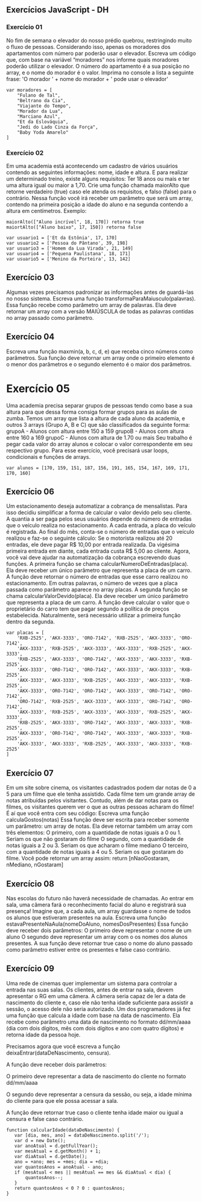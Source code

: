 ## Exercícios JavaScript - DH

### Exercício 01
No fim de semana o elevador do nosso prédio quebrou, restringindo muito o fluxo de pessoas. Considerando isso, apenas os moradores dos apartamentos com número par poderão usar o elevador. Escreva um código que, com base na variável “moradores” nos informe quais moradores poderão utilizar o elevador. O número do apartamento é a sua posição no array, e o nome do morador é o valor.
Imprima no console a lista a seguinte frase: 'O morador ' + nome do morador + ' pode usar o elevador'
```
var moradores = [
    "Fulano de Tal",
    "Beltrano da Cia",
    "Viajante do Tempo",
    "Morador da Lua",
    "Marciano Azul",
    "Et da Eslováquia",
    "Jedi do Lado Cinza da Força",
    "Baby Yoda Amarelo"
]
```


### Exercício 02
Em uma  academia está acontecendo um cadastro de vários usuários contendo as seguintes informações: nome, idade e altura. E para realizar um determinado treino, existe alguns requisitos: Ter 18 anos ou mais e ter uma altura igual ou maior a 1,70.
Crie uma função chamada maiorAlto que retorne verdadeiro (true) caso ele atenda os requisitos, e falso (false) para o contrário. Nessa função você irá receber um parâmetro que será um array, contendo na primeira posição a idade do aluno e na segunda contendo a altura em centímetros.
Exemplo:
```
maiorAlto(["Aluno incrível", 18, 170]) retorna true
maiortAlto(["Aluno baixo", 17, 150]) retorna false
```

```
var usuario1 = ['Et da Estônia', 17, 170]
var usuario2 = ['Pessoa do Pântano', 39, 198]
var usuario3 = ['Homem da Lua Virada', 21, 149]
var usuario4 = ['Pequena Paulistana', 18, 171]
var usuario5 = ['Menino da Porteira', 13, 142]
```


## Exercício 03
Algumas vezes precisamos padronizar as informações antes de guardá-las no nosso sistema. Escreva uma função transformaParaMaiusculo(palavras). Essa função recebe como
parâmetro um array de palavras. Ela deve retornar um array com a versão MAIÚSCULA de todas as palavras contidas no array passado como parâmetro.


## Exercício 04
Escreva uma função maxmin(a, b, c, d, e) que receba cinco números como parâmetros.
Sua função deve retornar um array onde o primeiro elemento é o menor dos parâmetros e o segundo elemento é o maior dos parâmetros.


# Exercício 05
Uma academia precisa separar grupos de pessoas tendo como base a sua altura para que dessa forma consiga formar grupos para as aulas de zumba. Temos um array que lista a
altura de cada aluno da academia, e outros 3 arrays (Grupo A, B e C) que são classificados da seguinte forma: 
grupoA - Alunos com altura entre 150 a 159
grupoB - Alunos com altura entre 160 a 169
grupoC - Alunos com altura de 1.70 ou mais
Seu trabalho é pegar cada valor do array alunos e colocar o valor correspondente em seu respectivo grupo. Para esse exercício, você precisará usar loops, condicionais e
funções de arrays. 
```
var alunos = [170, 159, 151, 187, 156, 191, 165, 154, 167, 169, 171, 170, 160]
```


## Exercício 06
Um estacionamento deseja automatizar a cobrança de mensalistas. Para isso decidiu simplificar a forma de calcular o valor devido pelo seu cliente. A quantia a ser paga pelos seus usuários depende do número de entradas que o veículo realiza no estacionamento. A cada entrada, a placa do veículo é registrada. Ao final do mês, conta-se o número de entradas que o veículo realizou e faz-se o seguinte cálculo:
Se o motorista realizou até 20 entradas, ele deve pagar R$ 10,00 por entrada realizada.
Da vigésima primeira entrada em diante, cada entrada custa R$ 5,00 ao cliente.
Agora, você vai deve ajudar na automatização da cobrança escrevendo duas funções.
A primeira função se chama calcularNumeroDeEntradas(placa). Ela deve receber um único parâmetro que representa a placa de um carro. A função deve retornar o número de entradas
que esse carro realizou no estacionamento. Em outras palavras, o número de vezes que a placa passada como parâmetro aparece no array placas.
A segunda função se chama calcularValorDevido(placa). Ela deve receber um único parâmetro que representa a placa de um carro. A função deve calcular o valor que o proprietário
do carro tem que pagar segundo a política de preços estabelecida. Naturalmente, será necessário utilizar a primeira função dentro da segunda.

```
var placas = [
    'RXB-2525', 'AKX-3333', 'ORO-7142', 'RXB-2525', 'AKX-3333', 'ORO-7142',
    'AKX-3333', 'RXB-2525', 'AKX-3333', 'AKX-3333', 'RXB-2525', 'AKX-3333',
    'RXB-2525', 'AKX-3333', 'ORO-7142', 'AKX-3333', 'AKX-3333', 'RXB-2525',
    'AKX-3333', 'ORO-7142', 'ORO-7142', 'AKX-3333', 'AKX-3333', 'RXB-2525',
    'AKX-3333', 'AKX-3333', 'RXB-2525', 'AKX-3333', 'AKX-3333', 'RXB-2525',
    'AKX-3333', 'ORO-7142', 'ORO-7142', 'AKX-3333', 'ORO-7142', 'ORO-7142',
    'ORO-7142', 'RXB-2525', 'AKX-3333', 'AKX-3333', 'ORO-7142', 'ORO-7142',
    'AKX-3333', 'RXB-2525', 'AKX-3333', 'AKX-3333', 'RXB-2525', 'AKX-3333',
    'RXB-2525', 'AKX-3333', 'ORO-7142', 'AKX-3333', 'AKX-3333', 'RXB-2525',
    'AKX-3333', 'ORO-7142', 'ORO-7142', 'AKX-3333', 'AKX-3333', 'RXB-2525',
    'AKX-3333', 'AKX-3333', 'RXB-2525', 'AKX-3333', 'AKX-3333', 'RXB-2525'
]
```


## Exercício 07
Em um site sobre cinema, os visitantes cadastrados podem dar notas de 0 a 5 para um filme que ele tenha assistido. Cada filme tem um grande array de notas atribuídas
pelos visitantes. Contudo, além de dar notas para os filmes, os visitantes querem ver o que as outras pessoas acharam do filme! É aí que você entra com seu código:
Escreva uma função calculaGostos(notas)
Essa função deve ser escrita para receber somente um parâmetro: um array de notas. Ela deve retornar também um array com três elementos:
O primeiro, com a quantidade de notas iguais a 0 ou 1. Seriam os que não gostaram do filme
O segundo, com a quantidade de notas iguais a 2 ou 3. Seriam os que acharam o filme mediano
O terceiro, com a quantidade de notas iguais a 4 ou 5. Seriam os que gostaram do filme.
Você pode retornar um array assim: return [nNaoGostaram, nMediano, nGostaram]


## Exercício 08
Nas escolas do futuro não haverá necessidade de chamadas. Ao entrar em sala, uma câmera fará o reconhecimento facial do aluno e registrará sua presença!
Imagine que, a cada aula, um array guardasse o nome de todos os alunos que estiveram presentes na aula.
Escreva uma função estavaPresenteNaAula(nomeDoAluno, nomesDosPresentes)
Essa função deve receber dois parâmetros:
O primeiro deve representar o nome de um aluno
O segundo deve representar um array com o os nomes dos alunos presentes.
A sua função deve retornar true caso o nome do aluno passado como parâmetro estiver entre os presentes e false caso contrário.


## Exercício 09 
Uma rede de cinemas quer implementar um sistema para controlar a entrada nas suas salas. Os clientes, antes de entrar na sala, devem apresentar o RG em uma câmera.
A câmera seria capaz de ler a data de nascimento do cliente e, caso ele não tenha idade suficiente para assistir a sessão, o acesso dele não seria autorizado.
Um dos programadores já fez uma função que calcula a idade com base na data de nascimento. Ela recebe como parâmetro uma data de nascimento no formato
dd/mm/aaaa (dia com dois dígitos, mês com dois dígitos e ano com quatro dígitos) e retorna idade da pessoa hoje.


Precisamos agora que você escreva a função deixaEntrar(dataDeNascimento, censura).


A função deve receber dois parâmetros:

O primeiro deve representar a data de nascimento do cliente no formato dd/mm/aaaa 


O segundo deve representar a censura da sessão, ou seja, a idade mínima do cliente para que ele possa acessar a sala.


A função deve retornar true caso o cliente tenha idade maior ou igual a censura e false caso contrário.

```
function calcularIdade(dataDeNascimento) {
   var [dia, mes, ano] = dataDeNascimento.split('/');
   var d = new Date();
   var anoAtual = d.getFullYear();
   var mesAtual = d.getMonth() + 1;
   var diaAtual = d.getDate();
   ano = +ano; mes = +mes; dia = +dia;
   var quantosAnos = anoAtual - ano;
   if (mesAtual < mes || mesAtual == mes && diaAtual < dia) {
       quantosAnos--;
   }
   return quantosAnos < 0 ? 0 : quantosAnos;
}
```
